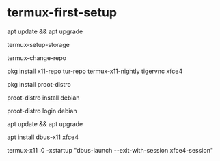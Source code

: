 # termux-first-setup

apt update && apt upgrade

termux-setup-storage

termux-change-repo

pkg install x11-repo tur-repo termux-x11-nightly tigervnc xfce4

pkg install proot-distro

proot-distro install debian

proot-distro login debian

apt update && apt upgrade

apt install dbus-x11 xfce4

termux-x11 :0 -xstartup "dbus-launch --exit-with-session xfce4-session"
